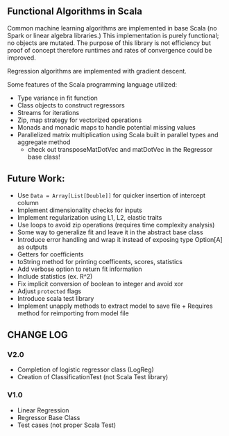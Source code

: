 ## Functional Algorithms in Scala

Common machine learning algorithms are implemented in base Scala (no Spark or linear algebra libraries.) This implementation is purely functional; no objects are mutated. The purpose of this library is not efficiency but proof of concept therefore runtimes and rates of convergence could be improved. 

Regression algorithms are implemented with gradient descent.


Some features of the Scala programming language utilized:
 - Type variance in fit function
 - Class objects to construct regressors
 - Streams for iterations
 - Zip, map strategy for vectorized operations
 - Monads and monadic maps to handle potential missing values
 - Parallelized matrix multiplication using Scala built in parallel types and aggregate method
    + check out transposeMatDotVec and matDotVec in the Regressor base class!


## Future Work:
  - Use `Data = Array[List[Double]]` for quicker insertion of intercept column
  - Implement dimensionality checks for inputs
  - Implement regularization using L1, L2, elastic traits
  - Use loops to avoid zip operations (requires time complexity analysis)
  - Some way to generalize fit and leave it in the abstract base class
  - Introduce error handling and wrap it instead of exposing type Option[A] as outputs
  - Getters for coefficients
  - toString method for printing coefficents, scores, statistics
  - Add verbose option to return fit information
  - Include statistics (ex. R^2)
  - Fix implicit conversion of boolean to integer and avoid xor
  - Adjust `protected` flags
  - Introduce scala test library
  - Implement unapply methods to extract model to save file
        + Requires method for reimporting from model file


## CHANGE LOG

### V2.0
 - Completion of logistic regressor class (LogReg)
 - Creation of ClassificationTest (not Scala Test library)


### V1.0
 - Linear Regression
 - Regressor Base Class
 - Test cases (not proper Scala Test)
